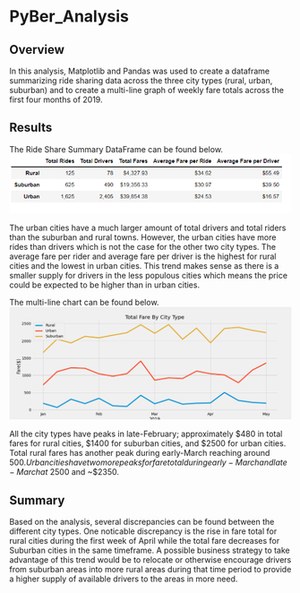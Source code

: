 # PyBer_Analysis
## Overview 
In this analysis, Matplotlib and Pandas was used to create a dataframe summarizing ride sharing data across the three city types (rural, urban, suburban) and to create a  multi-line graph of weekly fare totals across the first four months of 2019.

## Results
The Ride Share Summary DataFrame can be found below. 
![Ride Share Data Frame](https://github.com/dkristek/PyBer_Analysis/blob/main/analysis/pyber_summary.png)

The urban cities have a much larger amount of total drivers and total riders than the suburban and rural towns. However, the urban cities have more rides than drivers which is not the case for the other two city types. The average fare per rider and average fare per driver is the highest for rural cities and the lowest in urban cities. This trend makes sense as there is a smaller supply for drivers in the less populous cities which means the price could be expected to be higher than in urban cities. 


The multi-line chart can be found below.
![Multi Line Plot](https://github.com/dkristek/PyBer_Analysis/blob/main/analysis/PyBer_fare_summary.png)

All the city types have peaks in late-February; approximately $480 in total fares for rural cities, $1400 for suburban cities, and $2500 for urban cities. Total rural fares has another peak during early-March reaching around $500. Urban cities have two more peaks for fare total during early-March and late-March at ~$2500 and ~$2350. 

## Summary
Based on the analysis, several discrepancies can be found between the different city types. One noticable discrepancy is the rise in fare total for rural cities during the first week of April while the total fare decreases for Suburban cities in the same timeframe. A possible business strategy to take advantage of this trend would be to relocate or otherwise encourage drivers from suburban areas into more rural areas during that time period to provide a higher supply of available drivers to the areas in more need.
